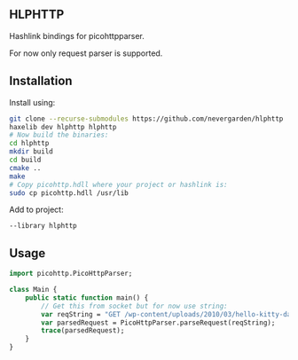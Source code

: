 ## HLPHTTP
Hashlink bindings for picohttpparser.

For now only request parser is supported.

## Installation
Install using:  
```sh
git clone --recurse-submodules https://github.com/nevergarden/hlphttp
haxelib dev hlphttp hlphttp
# Now build the binaries:
cd hlphttp
mkdir build
cd build
cmake ..
make
# Copy picohttp.hdll where your project or hashlink is:
sudo cp picohttp.hdll /usr/lib
```

Add to project:
```hxml
--library hlphttp
```

## Usage
```haxe
import picohttp.PicoHttpParser;

class Main {
	public static function main() {
		// Get this from socket but for now use string:
		var reqString = "GET /wp-content/uploads/2010/03/hello-kitty-darth-vader-pink.jpg HTTP/1.1\r\nHost: www.kittyhell.com\r\n\r\n";
		var parsedRequest = PicoHttpParser.parseRequest(reqString);
		trace(parsedRequest);
	}
}
```